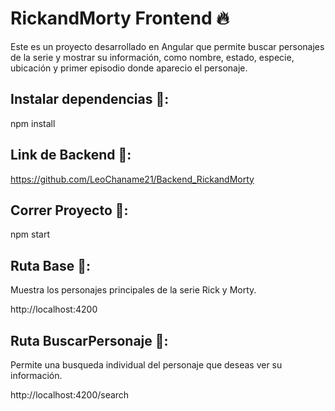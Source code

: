 # RickandMorty Frontend 🔥
Este es un proyecto desarrollado en Angular que permite buscar personajes de la serie y mostrar su información, como nombre, estado, especie, ubicación y primer episodio donde aparecio el personaje.
## Instalar dependencias 🚀:
npm install
## Link de Backend 🚀:
https://github.com/LeoChaname21/Backend_RickandMorty
## Correr Proyecto 🚀:
npm start
## Ruta Base 🚀:
Muestra los personajes principales de la serie Rick y Morty.

http://localhost:4200
## Ruta BuscarPersonaje 🚀:
Permite una busqueda individual del personaje que deseas ver su información.

http://localhost:4200/search
